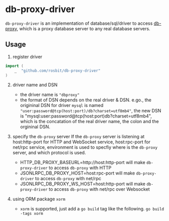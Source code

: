 # db-proxy-driver

`db-proxy-driver` is an implementation of database/sql/driver to access [db-proxy](https://github.com/rosbit/db-proxy),
which is a proxy database server to any real database servers.

## Usage

1. register driver
```go
import (
    _  "github.com/rosbit/db-proxy-driver"
)
```

2. driver name and DSN
   - the driver name is `"dbproxy"`
   - the format of DSN depends on the real driver & DSN. e.go., the origininal DSN for driver `mysql` is
     named `"user:password@tcp(host:port)/db?charset=utf8mb4"`, the new DSN is "mysql:user:password@tcp(host:port)db?charset=utf8mb4",
     which is the concatation of the real driver name, the colon and the orgininal DSN.

3. specify the `db-proxy` server
    If the `db-proxy` server is listening at host:http-port for HTTP and WebSocket service,
    host:rpc-port for net/rpc service, environment is used to specfiy where is the `db-proxy` server, and
    which protocol is used.
   - HTTP_DB_PROXY_BASEURL=http://host:http-port will make `db-proxy-driver` to access `db-proxy` with HTTP
   - JSONLRPC_DB_PROXY_HOST=host:rpc-port will make `db-proxy-driver` to access `db-proxy` with net/rpc
   - JSONLRPC_DB_PROXY_WS_HOST=host:http-port will make `db-proxy-driver` to access `db-proxy` with net/rpc over Websocket

4. using ORM package `xorm`
   - `xorm` is supported, just add a `go build` tag like the following.
     `go build -tags xorm`

